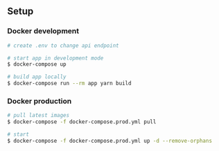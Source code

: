 ## Setup

### Docker development

``` bash
# create .env to change api endpoint

# start app in development mode
$ docker-compose up

# build app locally
$ docker-compose run --rm app yarn build
```

### Docker production

``` bash
# pull latest images
$ docker-compose -f docker-compose.prod.yml pull

# start
$ docker-compose -f docker-compose.prod.yml up -d --remove-orphans
```
